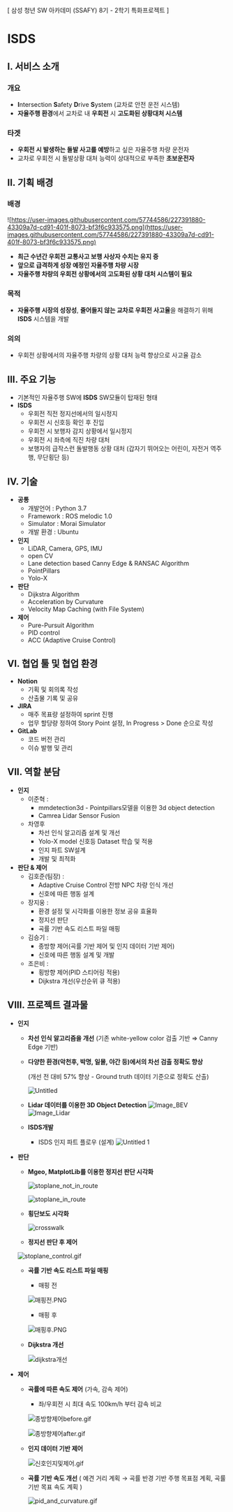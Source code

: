 [ 삼성 청년 SW 아카데미 (SSAFY) 8기 - 2학기 특화프로젝트 ]

# ISDS

## I. 서비스 소개

### 개요

- **I**ntersection **S**afety **D**rive **S**ystem
  (교차로 안전 운전 시스템)
- **자율주행 환경**에서 교차로 내 **우회전** 시 **고도화된 상황대처 시스템**

### 타겟

- **우회전 시 발생하는 돌발 사고를 예방**하고 싶은 자율주행 차량 운전자
- 교차로 우회전 시 돌발상황 대처 능력이 상대적으로 부족한 **초보운전자**

## II. 기획 배경

### 배경

![https://user-images.githubusercontent.com/57744586/227391880-43309a7d-cd91-401f-8073-bf3f6c933575.png](https://user-images.githubusercontent.com/57744586/227391880-43309a7d-cd91-401f-8073-bf3f6c933575.png)

- **최근 수년간 우회전 교통사고 보행 사상자 수치는 유지 중**
- **앞으로 급격하게 성장 예정인 자율주행 차량 시장**
- **자율주행 차량의 우회전 상황에서의 고도화된 상황 대처 시스템이 필요**

### 목적

- **자율주행 시장의 성장성**, **줄어들지 않는 교차로 우회전 사고율**을 해결하기 위해 **ISDS** 시스템을 개발

### 의의

- 우회전 상황에서의 자율주행 차량의 상황 대처 능력 향상으로 사고율 감소

## III. 주요 기능

- 기본적인 자율주행 SW에 **ISDS** SW모듈이 탑재된 형태
- **ISDS**
  - 우회전 직전 정지선에서의 일시정지
  - 우회전 시 신호등 확인 후 진입
  - 우회전 시 보행자 감지 상황에서 일시정지
  - 우회전 시 좌측에 직진 차량 대처
  - 보행자의 급작스런 돌발행동 상황 대처 (갑자기 뛰어오는 어린이, 자전거 역주행, 무단횡단 등)

## IV. 기술

- **공통**
  - 개발언어 : Python 3.7
  - Framework : ROS melodic 1.0
  - Simulator : Morai Simulator
  - 개발 환경 : Ubuntu
- **인지**
  - LiDAR, Camera, GPS, IMU
  - open CV
  - Lane detection based Canny Edge & RANSAC Algorithm
  - PointPillars
  - Yolo-X
- **판단**
    - Dijkstra Algorithm
    - Acceleration by Curvature
    - Velocity Map Caching (with File System)
- **제어**
    - Pure-Pursuit Algorithm
    - PID control
    - ACC (Adaptive Cruise Control)

## VI. 협업 툴 및 협업 환경

- **Notion**
  - 기획 및 회의록 작성
  - 산출물 기록 및 공유
- **JIRA**
  - 매주 목표량 설정하여 sprint 진행
  - 업무 할당량 정하여 Story Point 설정, In Progress > Done 순으로 작성
- **GitLab**
  - 코드 버전 관리
  - 이슈 발행 및 관리

## VII. 역할 분담

- **인지**
  - 이준혁 :
    - mmdetection3d - Pointpillars모델을 이용한 3d object detection
    - Camrea Lidar Sensor Fusion
  - 차영후
    - 차선 인식 알고리즘 설계 및 개선
    - Yolo-X model 신호등 Dataset 학습 및 적용
    - 인지 파트 SW설계
    - 개발 및 최적화
- **판단 & 제어**
    - 김호준(팀장) :
        - Adaptive Cruise Control 전방 NPC 차량 인식 개선
        - 신호에 따른 행동 설계
    - 장지웅 :
        - 환경 설정 및 시각화를 이용한 정보 공유 효율화
        - 정지선 판단
        - 곡률 기반 속도 리스트 파일 매핑
    - 김승기 :
        - 종방향 제어(곡률 기반 제어 및 인지 데이터 기반 제어)
        - 신호에 따른 행동 설계 및 개발
    - 조은비 :
        - 횡방향 제어(PID 스티어링 적용)
        - Dijkstra 개선(우선순위 큐 적용)

## VIII. 프로젝트 결과물

- **인지**

  - **차선 인식 알고리즘을 개선**
    (기존 white-yellow color 검출 기반 ⇒ Canny Edge 기반)
  - **다양한 환경(악천후, 박명, 일몰, 야간 등)에서의 차선 검출 정확도 향상**

    (개선 전 대비 57% 향상 - Ground truth 데이터 기준으로 정확도 산출)

    ![Untitled](https://user-images.githubusercontent.com/57744586/227422714-305ae9b9-bfec-4785-acae-e0fc62f344bd.png)

  - **Lidar 데이터를 이용한 3D Object Detection**
    ![Image_BEV](./readme/BEV_Image.gif)
    ![Image_Lidar](./readme/BEV_Lidar.gif)
  - **ISDS개발**
    - ISDS 인지 파트 플로우 (설계)
      ![Untitled 1](https://user-images.githubusercontent.com/57744586/227422751-13751cf4-4ded-4c5e-ba56-af9ed3c67db4.png)

- **판단**
    - **Mgeo, MatplotLib를 이용한 정지선 판단 시각화**

        ![stoplane_not_in_route](https://user-images.githubusercontent.com/57744586/227422888-a81cf6ba-c0e2-4668-9c44-710ffed1e685.png)

        ![stoplane_in_route](https://user-images.githubusercontent.com/57744586/227422916-a4e65b4d-c9b5-47c4-bda3-61d9e5098ced.png)
    
    - **횡단보도 시각화**

        ![crosswalk](https://user-images.githubusercontent.com/57744586/227422936-8fe29cbd-37bd-49f4-8a87-2bf87c4dc14f.png)
        
    - **정지선 판단 후 제어**
    
    ![stoplane_control.gif](readme/stoplane_control.gif)
    
    - **곡률 기반 속도 리스트 파일 매핑**
        
        - 매핑 전
        
        ![매핑전.PNG](readme/매핑전.png)
        
        - 매핑 후
        
        ![매핑후.PNG](readme/매핑후.png)
        
    - **Dijkstra 개선**
        
        ![dijkstra개선](readme/dijkstra개선.png)

- **제어**
   - **곡률에 따른 속도 제어** (가속, 감속 제어)
        - 좌/우회전 시 최대 속도 100km/h 부터 감속 비교
        
        ![종방향제어before.gif](readme/종방향제어before.gif)
        
        ![종방향제어after.gif](readme/종방향제어after.gif)
        
    - **인지 데이터 기반 제어**
        
        ![신호인지및제어.gif](readme/신호인지및제어.gif)
        
    
    - **곡률 기반 속도 개선** ( 예견 거리 계획 → 곡률 반경 기반 주행 목표점 계획, 곡률 기반 목표 속도 계획 )
    
        ![pid_and_curvature.gif](readme/pid_and_curvature.gif)
